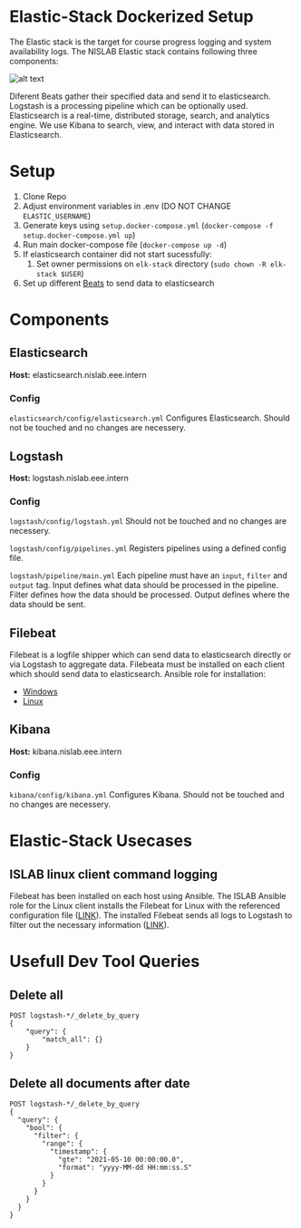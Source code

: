 # Elastic-Stack Dockerized Setup
The Elastic stack is the target for course progress logging and system availability logs. The NISLAB Elastic stack contains following three components:

![alt text](https://www.elastic.co/guide/en/infrastructure/guide/current/images/monitoring-architecture.png "Elastic Stack Components")

Diferent Beats gather their specified data and send it to elasticsearch. Logstash is a processing pipeline which can be optionally used. Elasticsearch is a real-time, distributed storage, search, and analytics engine. We use Kibana to search, view, and interact with data stored in Elasticsearch.


# Setup
1. Clone Repo
2. Adjust environment variables in .env (DO NOT CHANGE `ELASTIC_USERNAME`)
3. Generate keys using `setup.docker-compose.yml` (`docker-compose -f setup.docker-compose.yml up`)
4. Run main docker-compose file (`docker-compose up -d`)
5. If elasticsearch container did not start sucessfully:
    1. Set owner permissions on `elk-stack` directory (`sudo chown -R elk-stack $USER`)
6. Set up different [Beats](https://github.com/elastic/beats) to send data to elasticsearch
 

# Components
## Elasticsearch
**Host:** elasticsearch.nislab.eee.intern
### Config
`elasticsearch/config/elasticsearch.yml` Configures Elasticsearch. Should not be touched and no changes are necessery.

## Logstash
**Host:** logstash.nislab.eee.intern
### Config
`logstash/config/logstash.yml` Should not be touched and no changes are necessery.

`logstash/config/pipelines.yml` Registers pipelines using a defined config file.

`logstash/pipeline/main.yml` Each pipeline must have an `input`, `filter` and `output` tag. Input defines what data should be processed in the pipeline. Filter defines how the data should be processed. Output defines where the data should be sent.

## Filebeat
Filebeat is a logfile shipper which can send data to elasticsearch directly or via Logstash to aggregate data. Filebeata must be installed on each client which should send data to elasticsearch. 
Ansible role for installation:
- [Windows](https://gitlab.enterpriselab.ch/nislab/ansible/-/blob/master/roles/filebeat_configure/tasks/windows.yml)
- [Linux](https://gitlab.enterpriselab.ch/nislab/ansible/-/blob/master/roles/filebeat_configure/tasks/linux.yml)



## Kibana
**Host:** kibana.nislab.eee.intern
### Config
`kibana/config/kibana.yml` Configures Kibana. Should not be touched and no changes are necessery.



# Elastic-Stack Usecases
## ISLAB linux client command logging
Filebeat has been installed on each host using Ansible. The ISLAB Ansible role for the Linux client installs the Filebeat for Linux with the referenced configuration file ([LINK](https://gitlab.enterpriselab.ch/nislab/ansible/-/blob/master/islab.yml)). The installed Filebeat sends all logs to Logstash to filter out the necessary information ([LINK](https://gitlab.enterpriselab.ch/nislab/elastic-stack/-/blob/master/logstash/pipeline/main.conf)). 

# Usefull Dev Tool Queries
## Delete all
```
POST logstash-*/_delete_by_query
{
    "query": { 
        "match_all": {}
    }
}
```

## Delete all documents after date
```
POST logstash-*/_delete_by_query
{
  "query": {
    "bool": {
      "filter": {
        "range": {
          "timestamp": {
            "gte": "2021-05-10 00:00:00.0",
            "format": "yyyy-MM-dd HH:mm:ss.S"
          }
        }
      }
    }
  }
}
```
